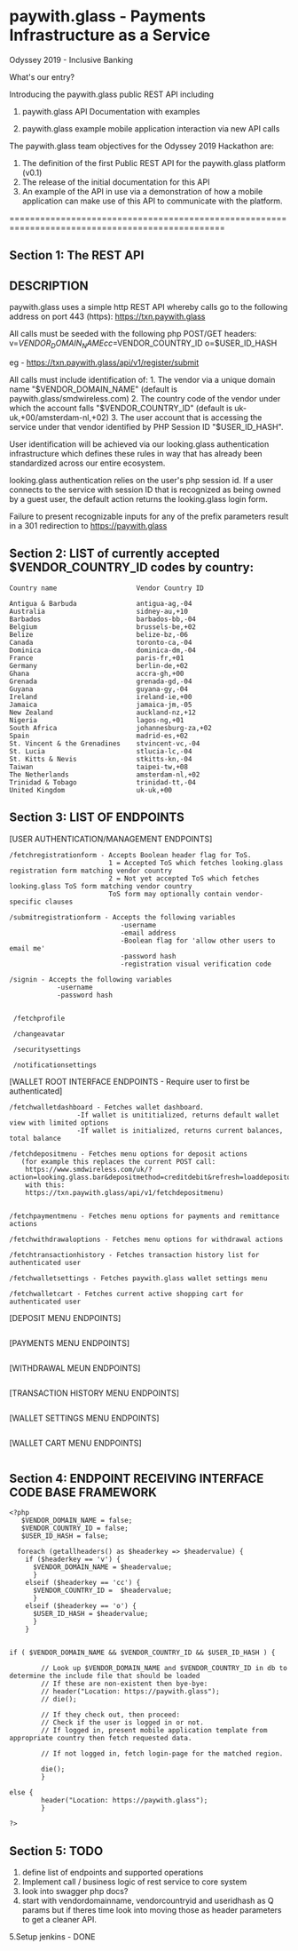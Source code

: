 # paywith.glass - Payments Infrastructure as a Service

Odyssey 2019 - Inclusive Banking

What's our entry?

Introducing the paywith.glass public REST API including

1. paywith.glass API Documentation with examples

2. paywith.glass example mobile application interaction via new API calls



The paywith.glass team objectives for the Odyssey 2019 Hackathon are:
1. The definition of the first Public REST API for the paywith.glass platform (v0.1)
2. The release of the initial documentation for this API
3. An example of the API in use via a demonstration of how a mobile application can make use of this API to communicate
with the platform.

================================================================================================

Section 1: The REST API
-----------------------

DESCRIPTION
-----------
paywith.glass uses a simple http REST API whereby calls go to the following address on port 443 (https):
  https://txn.paywith.glass
  
All calls must be seeded with the following php POST/GET headers:
  v=$VENDOR_DOMAIN_NAME
  cc=$VENDOR_COUNTRY_ID
  o=$USER_ID_HASH
  
  eg - https://txn.paywith.glass/api/v1/register/submit

All calls must include identification of:
    1. The vendor via a unique domain name "$VENDOR_DOMAIN_NAME" (default is paywith.glass/smdwireless.com)
    2. The country code of the vendor under which the account falls "$VENDOR_COUNTRY_ID" (default is uk-uk,+00/amsterdam-nl,+02)
    3. The user account that is accessing the service under that vendor identified by PHP Session ID "$USER_ID_HASH".

User identification will be achieved via our looking.glass authentication infrastructure which defines these rules in way that
has already been standardized across our entire ecosystem.

looking.glass authentication relies on the user's php session id. If a user connects to the service with session ID that is recognized as being owned by a guest user, the default action returns the looking.glass login form.

Failure to present recognizable inputs for any of the prefix parameters result in a 301 redirection to https://paywith.glass




Section 2: LIST of currently accepted $VENDOR_COUNTRY_ID codes by country:
-------------------------------------------------------------------------
```
Country name                    Vendor Country ID

Antigua & Barbuda               antigua-ag,-04
Australia                       sidney-au,+10
Barbados                        barbados-bb,-04
Belgium                         brussels-be,+02
Belize                          belize-bz,-06
Canada                          toronto-ca,-04
Dominica                        dominica-dm,-04
France                          paris-fr,+01
Germany                         berlin-de,+02
Ghana                           accra-gh,+00
Grenada                         grenada-gd,-04
Guyana                          guyana-gy,-04
Ireland                         ireland-ie,+00
Jamaica                         jamaica-jm,-05
New Zealand                     auckland-nz,+12
Nigeria                         lagos-ng,+01
South Africa                    johannesburg-za,+02
Spain                           madrid-es,+02
St. Vincent & the Grenadines    stvincent-vc,-04
St. Lucia                       stlucia-lc,-04
St. Kitts & Nevis               stkitts-kn,-04
Taiwan                          taipei-tw,+08
The Netherlands                 amsterdam-nl,+02
Trinidad & Tobago               trinidad-tt,-04
United Kingdom                  uk-uk,+00
```



Section 3: LIST OF ENDPOINTS
-----------------------------
[USER AUTHENTICATION/MANAGEMENT ENDPOINTS]
```
/fetchregistrationform - Accepts Boolean header flag for ToS.
                         1 = Accepted ToS which fetches looking.glass registration form matching vendor country
                         2 = Not yet accepted ToS which fetches looking.glass ToS form matching vendor country
                         ToS form may optionally contain vendor-specific clauses

/submitregistrationform - Accepts the following variables
                            -username
                            -email address
                            -Boolean flag for 'allow other users to email me'
                            -password hash
                            -registration visual verification code

/signin - Accepts the following variables
            -username
            -password hash
 
 
 /fetchprofile
 
 /changeavatar
 
 /securitysettings
 
 /notificationsettings

```
 
 [WALLET ROOT INTERFACE ENDPOINTS - Require user to first be authenticated]
 ```
 /fetchwalletdashboard - Fetches wallet dashboard.
                  -If wallet is unititialized, returns default wallet view with limited options
                  -If wallet is initialized, returns current balances, total balance
 
 /fetchdepositmenu - Fetches menu options for deposit actions
    (for example this replaces the current POST call:
     https://www.smdwireless.com/uk/?action=looking.glass.bar&depositmethod=creditdebit&refresh=loaddepositoptionssubmenu
     with this:
     https://txn.paywith.glass/api/v1/fetchdepositmenu)
 
 
 /fetchpaymentmenu - Fetches menu options for payments and remittance actions
 
 /fetchwithdrawaloptions - Fetches menu options for withdrawal actions
 
 /fetchtransactionhistory - Fetches transaction history list for authenticated user
 
 /fetchwalletsettings - Fetches paywith.glass wallet settings menu
 
 /fetchwalletcart - Fetches current active shopping cart for authenticated user
```


[DEPOSIT MENU ENDPOINTS]
```

```
[PAYMENTS MENU ENDPOINTS]
```

```
[WITHDRAWAL MEUN ENDPOINTS]
```

```
[TRANSACTION HISTORY MENU ENDPOINTS]
```

```
[WALLET SETTINGS MENU ENDPOINTS]
```

```
[WALLET CART MENU ENDPOINTS]
```

```


Section 4: ENDPOINT RECEIVING INTERFACE CODE BASE FRAMEWORK
-----------------------------------------------------------
```
<?php
   $VENDOR_DOMAIN_NAME = false;
   $VENDOR_COUNTRY_ID = false;
   $USER_ID_HASH = false;
 
  foreach (getallheaders() as $headerkey => $headervalue) {
    if ($headerkey == 'v') {
      $VENDOR_DOMAIN_NAME = $headervalue;
      }
    elseif ($headerkey == 'cc') {
      $VENDOR_COUNTRY_ID =  $headervalue;
      }
    elseif ($headerkey == 'o') {
      $USER_ID_HASH = $headervalue;
      }
    }


if ( $VENDOR_DOMAIN_NAME && $VENDOR_COUNTRY_ID && $USER_ID_HASH ) {

        // Look up $VENDOR_DOMAIN_NAME and $VENDOR_COUNTRY_ID in db to determine the include file that should be loaded
        // If these are non-existent then bye-bye:
        // header("Location: https://paywith.glass");
        // die();

        // If they check out, then proceed:
        // Check if the user is logged in or not.
        // If logged in, present mobile application template from appropriate country then fetch requested data.
        
        // If not logged in, fetch login-page for the matched region.

        die();
        }

else {
        header("Location: https://paywith.glass");
        }

?>
```


Section 5: TODO
-----------------------------------------------------------
1. define list of endpoints and supported operations
2. Implement call / business logic of rest service to core system
3. look into swagger php docs?
4. start with vendordomainname, vendorcountryid and useridhash as Q params but if theres time look into moving those as header parameters to get a cleaner API.

5.Setup jenkins - DONE
